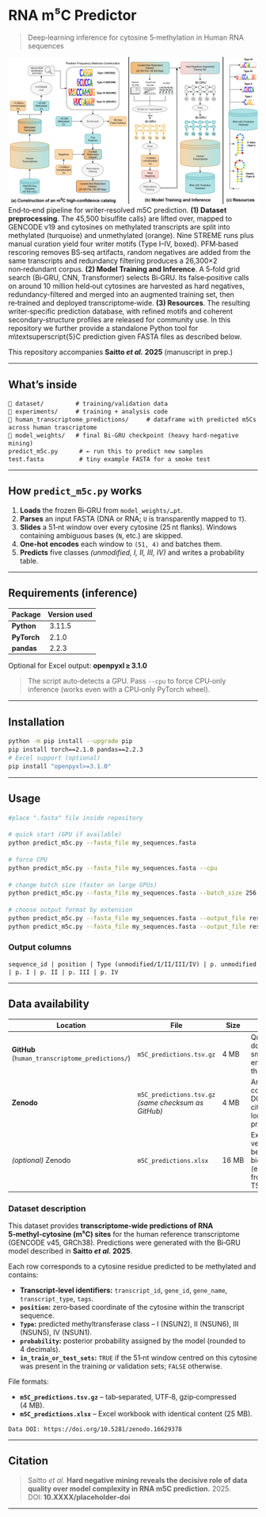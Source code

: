 # RNA m⁵C Predictor

> Deep‑learning inference for cytosine 5‑methylation in Human RNA sequences

![Pipeline overview](overview.png)
End‑to‑end pipeline for writer‑resolved m5C prediction.
**(1) Dataset preprocessing**. The 45\,500 bisulfite calls} are lifted over, mapped to GENCODE v19 and cytosines on methylated transcripts are split into methylated (turquoise) and unmethylated (orange). Nine STREME runs plus manual curation yield four writer motifs (Type I–IV, boxed). PFM‑based rescoring removes BS‑seq artifacts, random negatives are added from the same transcripts and redundancy filtering produces a 26\,300×2 non‑redundant corpus. **(2) Model Training and Inference**. A 5‑fold grid search (Bi‑GRU, CNN, Transformer) selects Bi‑GRU. Its false‑positive calls on around 10 million held‑out cytosines are harvested as hard negatives, redundancy-filtered and merged into an augmented training set, then re‑trained and deployed transcriptome‑wide. **(3) Resources**. The resulting writer‑specific prediction database, with refined motifs and coherent secondary‑structure profiles are released for community use. In this repository we further provide a standalone Python tool for m\textsuperscript{5}C prediction given FASTA files as described below.

This repository accompanies **Saitto *********************************et al.********************************* 2025** (manuscript in prep.)  &#x20;

---

## What’s inside

```
📂 dataset/         # training/validation data
📂 experiments/     # training + analysis code
📂 human_transcriptome_predictions/     # dataframe with predicted m5Cs across human trascriptome
📂 model_weights/   # final Bi‑GRU checkpoint (heavy hard‑negative mining)
predict_m5c.py      # ← run this to predict new samples
test.fasta          # tiny example FASTA for a smoke test
```

---

## How `predict_m5c.py` works

1. **Loads** the frozen Bi‑GRU from `model_weights/…pt`.
2. **Parses** an input FASTA (DNA or RNA; `U` is transparently mapped to `T`).
3. **Slides** a 51‑nt window over every cytosine (25 nt flanks).  Windows
   containing ambiguous bases (`N`, etc.) are skipped.
4. **One‑hot encodes** each window to `(51, 4)` and batches them.
5. **Predicts** five classes *(unmodified, I, II, III, IV)* and writes a
   probability table.

---

## Requirements (inference)

| Package     | Version used |
| ----------- | ------------ |
| **Python**  |  3.11.5      |
| **PyTorch** |  2.1.0       |
| **pandas**  |  2.2.3       |

Optional for Excel output: **openpyxl ≥ 3.1.0**

> The script auto‑detects a GPU. Pass `--cpu` to force CPU‑only inference
> (works even with a CPU‑only PyTorch wheel).

---

## Installation

```bash
python -m pip install --upgrade pip
pip install torch==2.1.0 pandas==2.2.3
# Excel support (optional)
pip install "openpyxl>=3.1.0"
```

---

## Usage

```bash
#place ".fasta" file inside repository

# quick start (GPU if available)
python predict_m5c.py --fasta_file my_sequences.fasta

# force CPU
python predict_m5c.py --fasta_file my_sequences.fasta --cpu

# change batch size (faster on large GPUs)
python predict_m5c.py --fasta_file my_sequences.fasta --batch_size 256

# choose output format by extension
python predict_m5c.py --fasta_file my_sequences.fasta --output_file results.tsv   # TSV
python predict_m5c.py --fasta_file my_sequences.fasta --output_file results.xlsx  # Excel (needs openpyxl)
```

### Output columns

```
sequence_id | position | Type (unmodified/I/II/III/IV) | p. unmodified | p. I | p. II | p. III | p. IV
```

---

## Data availability

| Location                         | File                                                      | Size  | Purpose                                                      |
| -------------------------------- | --------------------------------------------------------- | ----- | ------------------------------------------------------------ |
| **GitHub** (`human_transcriptome_predictions/`) | `m5C_predictions.tsv.gz`                                  | 4 MB  | Quick download; small enough for the repo.                   |
| **Zenodo**                       | `m5C_predictions.tsv.gz` <br> *(same checksum as GitHub)* | 4 MB  | Archival copy with DOI for citation; long‑term preservation. |
| *(optional)* Zenodo              | `m5C_predictions.xlsx`                                    | 16 MB | Excel version for bench biologists (exported from the TSV).  |

### Dataset description

This dataset provides **transcriptome‑wide predictions of RNA 5‑methyl‑cytosine (m⁵C) sites** for the human reference transcriptome (GENCODE v45, GRCh38). Predictions were generated with the Bi‑GRU model described in **Saitto *et al.* 2025**.

Each row corresponds to a cytosine residue predicted to be methylated and contains:

* **Transcript‑level identifiers:** `transcript_id`, `gene_id`, `gene_name`, `transcript_type`, `tags`.
* **`position`:** zero‑based coordinate of the cytosine within the transcript sequence.
* **`Type`:** predicted methyltransferase class – I (NSUN2), II (NSUN6), III (NSUN5), IV (NSUN1).
* **`probability`:** posterior probability assigned by the model (rounded to 4 decimals).
* **`in_train_or_test_sets`:** `TRUE` if the 51‑nt window centred on this cytosine was present in the training *or* validation sets; `FALSE` otherwise.

File formats:

* **`m5C_predictions.tsv.gz`** – tab‑separated, UTF‑8, gzip‑compressed (4 MB).
* **`m5C_predictions.xlsx`** – Excel workbook with identical content (25 MB).



```text
Data DOI: https://doi.org/10.5281/zenodo.16629378
```

---

## Citation

> Saitto *et al.* **Hard negative mining reveals the decisive role of data quality over model complexity in RNA m5C prediction.** 2025. DOI: **10.XXXX/placeholder‑doi**


---
